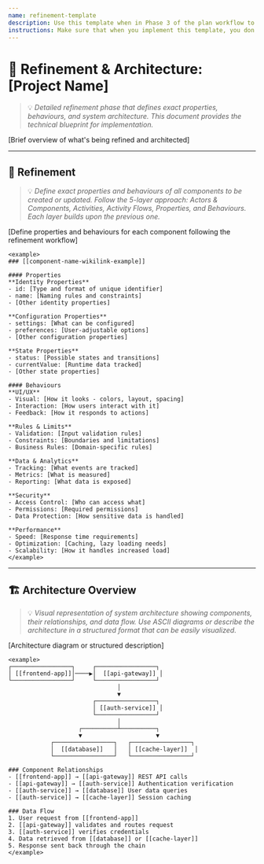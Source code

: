 ```yaml
---
name: refinement-template
description: Use this template when in Phase 3 of the plan workflow to define exact properties, behaviours, and architecture of all components that need to be created or updated.
instructions: Make sure that when you implement this template, you don't include these instructions or any other front matter from this template in your work. Output should always and only be the markdown part outside of the front matter. Never include any tags like <example>, <commentary>, or similar tags - these serve only to increase clarity about implementation. Always use single [ ] brackets to indicate instructions the implementer should follow. When referencing other documents from this project, use wikilinks format [[filename-wikilink-example]] to reference them. Do not include the file extension or path.
---
```

# 🔧 Refinement & Architecture: [Project Name]
> 💡 *Detailed refinement phase that defines exact properties, behaviours, and system architecture. This document provides the technical blueprint for implementation.*

[Brief overview of what's being refined and architected]

---

## 🔄 Refinement
> 💡 *Define exact properties and behaviours of all components to be created or updated. Follow the 5-layer approach: Actors & Components, Activities, Activity Flows, Properties, and Behaviours. Each layer builds upon the previous one.*

[Define properties and behaviours for each component following the refinement workflow]

```
<example>
### [[component-name-wikilink-example]]

#### Properties
**Identity Properties**
- id: [Type and format of unique identifier]
- name: [Naming rules and constraints]
- [Other identity properties]

**Configuration Properties**
- settings: [What can be configured]
- preferences: [User-adjustable options]
- [Other configuration properties]

**State Properties**
- status: [Possible states and transitions]
- currentValue: [Runtime data tracked]
- [Other state properties]

#### Behaviours
**UI/UX**
- Visual: [How it looks - colors, layout, spacing]
- Interaction: [How users interact with it]
- Feedback: [How it responds to actions]

**Rules & Limits**
- Validation: [Input validation rules]
- Constraints: [Boundaries and limitations]
- Business Rules: [Domain-specific rules]

**Data & Analytics**
- Tracking: [What events are tracked]
- Metrics: [What is measured]
- Reporting: [What data is exposed]

**Security**
- Access Control: [Who can access what]
- Permissions: [Required permissions]
- Data Protection: [How sensitive data is handled]

**Performance**
- Speed: [Response time requirements]
- Optimization: [Caching, lazy loading needs]
- Scalability: [How it handles increased load]
</example>
```

---

## 🏗️ Architecture Overview
> 💡 *Visual representation of system architecture showing components, their relationships, and data flow. Use ASCII diagrams or describe the architecture in a structured format that can be easily visualized.*

[Architecture diagram or structured description]

```
<example>
┌─────────────────┐     ┌─────────────────┐
│ [[frontend-app]]│────▶│  [[api-gateway]] │
└─────────────────┘     └─────────────────┘
                               │
                               ▼
                        ┌─────────────────┐
                        │ [[auth-service]] │
                        └─────────────────┘
                               │
                    ┌──────────┴──────────┐
                    ▼                     ▼
            ┌─────────────────┐   ┌─────────────────┐
            │  [[database]]   │   │ [[cache-layer]]  │
            └─────────────────┘   └─────────────────┘

### Component Relationships
- [[frontend-app]] → [[api-gateway]] REST API calls
- [[api-gateway]] → [[auth-service]] Authentication verification
- [[auth-service]] → [[database]] User data queries
- [[auth-service]] → [[cache-layer]] Session caching

### Data Flow
1. User request from [[frontend-app]]
2. [[api-gateway]] validates and routes request
3. [[auth-service]] verifies credentials
4. Data retrieved from [[database]] or [[cache-layer]]
5. Response sent back through the chain
</example>
```
